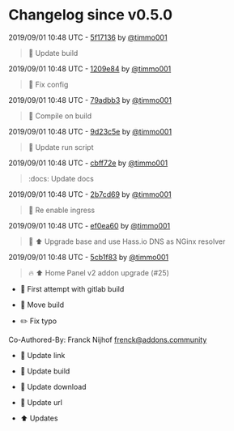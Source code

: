 # Changelog since v0.5.0

2019/09/01 10:48 UTC - [5f17136](https://github.com/hassio-addons/addon-home-panel/commit/5f1713626993cb60befa460e0be808f233bc5c4c) by [@timmo001](https://github.com/timmo001)
> :hammer: Update build 

2019/09/01 10:48 UTC - [1209e84](https://github.com/hassio-addons/addon-home-panel/commit/1209e84e5a7f39bf632bcdcdfe82a137128c94b0) by [@timmo001](https://github.com/timmo001)
> :hammer: Fix config 

2019/09/01 10:48 UTC - [79adbb3](https://github.com/hassio-addons/addon-home-panel/commit/79adbb3589659a2e9bea6ff810e56630eb87bca3) by [@timmo001](https://github.com/timmo001)
> :hammer: Compile on build 

2019/09/01 10:48 UTC - [9d23c5e](https://github.com/hassio-addons/addon-home-panel/commit/9d23c5eb21b1374799bc4cb508a8ab87692ac098) by [@timmo001](https://github.com/timmo001)
> :hammer: Update run script 

2019/09/01 10:48 UTC - [cbff72e](https://github.com/hassio-addons/addon-home-panel/commit/cbff72ebdd31c925e5736e381dbf2fbc9307508c) by [@timmo001](https://github.com/timmo001)
> :docs: Update docs 

2019/09/01 10:48 UTC - [2b7cd69](https://github.com/hassio-addons/addon-home-panel/commit/2b7cd697f6325c4d57004974778ce0ff45e5386f) by [@timmo001](https://github.com/timmo001)
> :hammer: Re enable ingress 

2019/09/01 10:48 UTC - [ef0ea60](https://github.com/hassio-addons/addon-home-panel/commit/ef0ea60964295f914aefd68add0fd7729f1d48f3) by [@timmo001](https://github.com/timmo001)
> :hammer: :arrow_up: Upgrade base and use Hass.io DNS as NGinx resolver 

2019/09/01 10:48 UTC - [5cb1f83](https://github.com/hassio-addons/addon-home-panel/commit/5cb1f83e99c7e19a4d00358418ecd840a1533e3d) by [@timmo001](https://github.com/timmo001)
> :fire: :arrow_up: Home Panel v2 addon upgrade (#25)

* :hammer: First attempt with gitlab build

* :hammer: Move build

* :pencil2: Fix typo

Co-Authored-By: Franck Nijhof <frenck@addons.community>

* :hammer: Update link

* :hammer: Update build

* :hammer: Update download

* :hammer: Update url

* :arrow_up: Updates 

